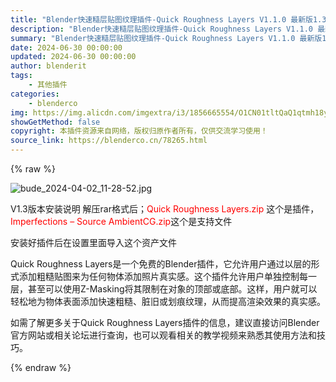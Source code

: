 ```yaml
---
title: "Blender快速糙层贴图纹理插件-Quick Roughness Layers V1.1.0 最新版1.3.0"
description: "Blender快速糙层贴图纹理插件-Quick Roughness Layers V1.1.0 最新版1.3.0"
summary: "Blender快速糙层贴图纹理插件-Quick Roughness Layers V1.1.0 最新版1.3.0"
date: 2024-06-30 00:00:00
updated: 2024-06-30 00:00:00
author: blenderit
tags: 
    - 其他插件
categories:
    - blenderco
img: https://img.alicdn.com/imgextra/i3/1856665554/O1CN01tltQaQ1qtmh18yety_!!1856665554.jpg
showGetMethod: false
copyright: 本插件资源来自网络，版权归原作者所有，仅供交流学习使用！
source_link: https://blenderco.cn/78265.html
---
```


{% raw %}
<p><img src="https://img.alicdn.com/imgextra/i3/1856665554/O1CN01pGSVAw1qtmgzAB3Yq_!!1856665554.jpg" alt="bude_2024-04-02_11-28-52.jpg"></p><p>V1.3版本安装说明 解压rar格式后；<span style="color: #ff0000;">Quick Roughness Layers.zip</span> 这个是插件，<span style="color: #ff0000;">Imperfections – Source AmbientCG.zip</span>这个是支持文件</p><p>安装好插件后在设置里面导入这个资产文件</p><p class="">Quick Roughness Layers是一个免费的Blender插件，它允许用户通过以层的形式添加粗糙贴图来为任何物体添加照片真实感。这个插件允许用户单独控制每一层，甚至可以使用Z-Masking将其限制在对象的顶部或底部。这样，用户就可以轻松地为物体表面添加快速粗糙、脏旧或划痕纹理，从而提高渲染效果的真实感。</p><p class="">如需了解更多关于Quick Roughness Layers插件的信息，建议直接访问Blender官方网站或相关论坛进行查询，也可以观看相关的教学视频来熟悉其使用方法和技巧。</p>
<div style="display: none">blenderco</div>
{% endraw %}